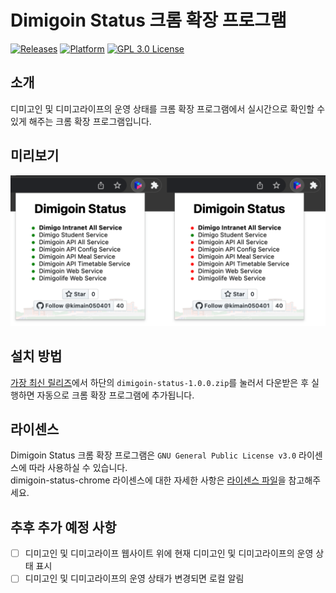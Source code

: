 # Dimigoin Status 크롬 확장 프로그램
[![Releases](https://img.shields.io/badge/release-v1.0.0-blue?style=flat)](https://github.com/kimain050401/dimigoin-status-chrome/releases/latest)
[![Platform](https://img.shields.io/badge/platform-ChromeWebStore-green.svg?style=flat)](https://github.com/kimain050401/dimigoin-status-chrome)
[![GPL 3.0 License](https://img.shields.io/badge/license-GPL--3.0-lightgrey?style=flat)](https://github.com/kimain050401/dimigoin-status-chrome/blob/main/LICENSE)

## 소개
디미고인 및 디미고라이프의 운영 상태를 크롬 확장 프로그램에서 실시간으로 확인할 수 있게 해주는 크롬 확장 프로그램입니다.

## 미리보기
![Introduce Image](introduce-image.png)

## 설치 방법
[가장 최신 릴리즈](https://github.com/kimain050401/dimigoin-status-chrome/releases/latest)에서 하단의 `dimigoin-status-1.0.0.zip`를 눌러서 다운받은 후 실행하면 자동으로 크롬 확장 프로그램에 추가됩니다.

## 라이센스
Dimigoin Status 크롬 확장 프로그램은 `GNU General Public License v3.0` 라이센스에 따라 사용하실 수 있습니다.  
dimigoin-status-chrome 라이센스에 대한 자세한 사항은 [라이센스 파일](https://github.com/kimain050401/dimigoin-status-chrome/blob/main/LICENSE)을 참고해주세요.

## 추후 추가 예정 사항
- [ ] 디미고인 및 디미고라이프 웹사이트 위에 현재 디미고인 및 디미고라이프의 운영 상태 표시
- [ ] 디미고인 및 디미고라이프의 운영 상태가 변경되면 로컬 알림
